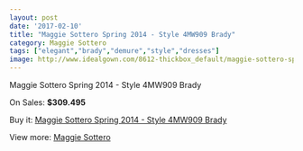 ```yaml
---
layout: post
date: '2017-02-10'
title: "Maggie Sottero Spring 2014 - Style 4MW909 Brady"
category: Maggie Sottero
tags: ["elegant","brady","demure","style","dresses"]
image: http://www.idealgown.com/8612-thickbox_default/maggie-sottero-spring-2014-style-4mw909-brady.jpg
---
```

Maggie Sottero Spring 2014 - Style 4MW909 Brady

On Sales: **$309.495**
<a href="https://www.idealgown.com/en/maggie-sottero/3574-maggie-sottero-spring-2014-style-4mw909-brady.html"><amp-img layout="responsive" width="600" height="600" src="//www.idealgown.com/8612-thickbox_default/maggie-sottero-spring-2014-style-4mw909-brady.jpg" alt="Maggie Sottero Spring 2014 - Style 4MW909 Brady 0" /></a>
<a href="https://www.idealgown.com/en/maggie-sottero/3574-maggie-sottero-spring-2014-style-4mw909-brady.html"><amp-img layout="responsive" width="600" height="600" src="//www.idealgown.com/8613-thickbox_default/maggie-sottero-spring-2014-style-4mw909-brady.jpg" alt="Maggie Sottero Spring 2014 - Style 4MW909 Brady 1" /></a>
<a href="https://www.idealgown.com/en/maggie-sottero/3574-maggie-sottero-spring-2014-style-4mw909-brady.html"><amp-img layout="responsive" width="600" height="600" src="//www.idealgown.com/8611-thickbox_default/maggie-sottero-spring-2014-style-4mw909-brady.jpg" alt="Maggie Sottero Spring 2014 - Style 4MW909 Brady 2" /></a>

Buy it: [Maggie Sottero Spring 2014 - Style 4MW909 Brady](https://www.idealgown.com/en/maggie-sottero/3574-maggie-sottero-spring-2014-style-4mw909-brady.html "Maggie Sottero Spring 2014 - Style 4MW909 Brady")

View more: [Maggie Sottero](https://www.idealgown.com/en/45-maggie-sottero "Maggie Sottero")